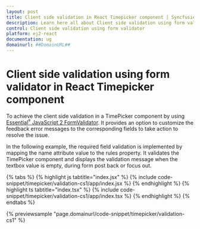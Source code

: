 ```yaml
---
layout: post
title: Client side validation in React Timepicker component | Syncfusion
description: Learn here all about Client side validation using form validator in Syncfusion React Timepicker component of Syncfusion Essential JS 2 and more.
control: Client side validation using form validator 
platform: ej2-react
documentation: ug
domainurl: ##DomainURL##
---
```


# Client side validation using form validator in React Timepicker component

To achieve the client side validation in a TimePicker component by using [Essential<sup style="font-size:70%">&reg;</sup> JavaScript 2 FormValidator](https://ej2.syncfusion.com/documentation/form-validator/). It provides an option to customize the feedback error messages to the corresponding fields to take action to resolve the issue.

In the following example, the required field validation is implemented by mapping the name attribute value to the rules property. It validates the TimePicker component and displays the validation message when the textbox value is empty, during form post back or focus out.

{% tabs %}
{% highlight js tabtitle="index.jsx" %}
{% include code-snippet/timepicker/validation-cs1/app/index.jsx %}
{% endhighlight %}
{% highlight ts tabtitle="index.tsx" %}
{% include code-snippet/timepicker/validation-cs1/app/index.tsx %}
{% endhighlight %}
{% endtabs %}

 {% previewsample "page.domainurl/code-snippet/timepicker/validation-cs1" %}
